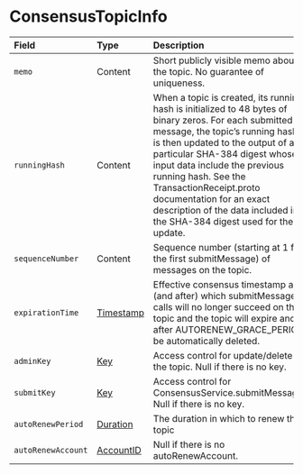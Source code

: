 # ConsensusTopicInfo

| Field | Type | Description |
| :--- | :--- | :--- |
| `memo` | ​Content | Short publicly visible memo about the topic. No guarantee of uniqueness. |
| `runningHash` | ​Content | When a topic is created, its running hash is initialized to 48 bytes of binary zeros. For each submitted message, the topic’s running hash is then updated to the output of a particular SHA-384 digest whose input data include the previous running hash.   See the TransactionReceipt.proto documentation for an exact description of the data included in the SHA-384 digest used for the update. |
| `sequenceNumber` | ​Content | Sequence number \(starting at 1 for the first submitMessage\) of messages on the topic. |
| `expirationTime` | ​[Timestamp](../miscellaneous/timestamp.md#timestamp)​ | Effective consensus timestamp at \(and after\) which submitMessage calls will no longer succeed on the topic and the topic will expire and after AUTORENEW\_GRACE\_PERIOD be automatically deleted. |
| `adminKey` | ​[Key](../basic-types/key.md)​ | Access control for update/delete of the topic. Null if there is no key. |
| `submitKey` | ​[Key](../basic-types/key.md)​ | Access control for ConsensusService.submitMessage. Null if there is no key. |
| `autoRenewPeriod` | ​[Duration](../miscellaneous/duration.md)​ | The duration in which to renew the topic |
| `autoRenewAccount` | ​[AccountID](../basic-types/accountid.md)​ | Null if there is no autoRenewAccount. |

